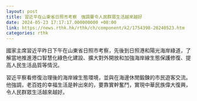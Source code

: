 ```yaml
---
layout: post
title: 習近平在山東省日照市考察　強調要令人民群眾生活越來越好
date: 2024-05-23 17:17:17.000000000 +08:00
link: https://news.rthk.hk/rthk/ch/component/k2/1754398-20240523.htm
categories: rthk
---
```


國家主席習近平昨日下午在山東省日照市考察，先後到日照港和陽光海岸綠道，了解當地推進港口智慧化綠色化建設、擴大對外開放和加強海岸線生態保護修復、提高人民生活品質等情況。

習近平察看修復治理後的海岸線生態環境，並與在海邊休閒鍛鍊的市民遊客交流。他強調，老百姓的幸福生活是幹出來的，要靠實幹奮鬥，實現中華民族偉大復興，令人民群眾生活越來越好。
